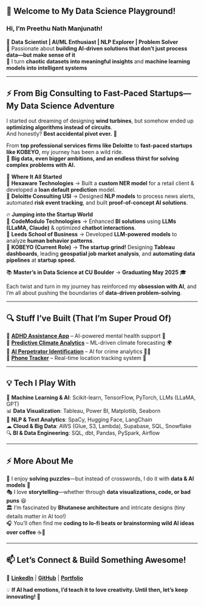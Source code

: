 ## 🚀 Welcome to My Data Science Playground!  

### **Hi, I’m Preethu Nath Manjunath!**  
🔹 **Data Scientist | AI/ML Enthusiast | NLP Explorer | Problem Solver**  
🔹 Passionate about **building AI-driven solutions that don’t just process data—but make sense of it**  
🔹 I turn **chaotic datasets into meaningful insights** and **machine learning models into intelligent systems**  

---

## ⚡ **From Big Consulting to Fast-Paced Startups—My Data Science Adventure**  

I started out dreaming of designing **wind turbines**, but somehow ended up **optimizing algorithms instead of circuits**.  
And honestly? **Best accidental pivot ever.** 🎯  

From **top professional services firms like Deloitte** to **fast-paced startups like KOBEYO**, my journey has been a wild ride.  
🚀 **Big data, even bigger ambitions, and an endless thirst for solving complex problems with AI.**  

🌱 **Where It All Started**  
🔹 **Hexaware Technologies** → Built a **custom NER model** for a retail client & developed a **loan default prediction** model.  
🔹 **Deloitte Consulting USI** → Designed **NLP models** to process news alerts, automated **risk event tracking**, and built **proof-of-concept AI solutions**.  

🔥 **Jumping into the Startup World**  
🔹 **CodeModulo Technologies** → Enhanced **BI solutions** using **LLMs (LLaMA, Claude)** & optimized **chatbot interactions**.  
🔹 **Leeds School of Business** → Developed **LLM-powered models** to analyze **human behavior patterns**.  
🔹 **KOBEYO (Current Role)** → **The startup grind!** Designing **Tableau dashboards**, leading **geospatial job market analysis**, and **automating data pipelines** at **startup speed.**  

📚 **Master’s in Data Science at CU Boulder** → **Graduating May 2025** 🎓  

Each twist and turn in my journey has reinforced my **obsession with AI**, and I’m all about pushing the boundaries of **data-driven problem-solving**.

---

## 🔍 **Stuff I’ve Built (That I’m Super Proud Of)**  

📌 [**ADHD Assistance App**](https://github.com/preethu-manjunath/ADHD-Assistance-App) – AI-powered mental health support 🧠  
📌 [**Predictive Climate Analytics**](https://github.com/preethu-manjunath/Predictive-Climate-Analytics) – ML-driven climate forecasting 🌍  
📌 [**AI Perpetrator Identification**](https://github.com/preethu-manjunath/AI-Powered-Perpetrator-Identification) – AI for crime analytics 🕵️‍♂️  
📌 [**Phone Tracker**](https://github.com/preethu-manjunath/Phone-Tracker) – Real-time location tracking system 📍  

---

## 💡 **Tech I Play With**  

💾 **Machine Learning & AI**: Scikit-learn, TensorFlow, PyTorch, LLMs (LLaMA, GPT)  
📊 **Data Visualization**: Tableau, Power BI, Matplotlib, Seaborn  
📜 **NLP & Text Analytics**: SpaCy, Hugging Face, LangChain  
☁ **Cloud & Big Data**: AWS (Glue, S3, Lambda), Supabase, SQL, Snowflake  
🔍 **BI & Data Engineering**: SQL, dbt, Pandas, PySpark, Airflow  

---

## ⚡ **More About Me**  

🔎 I enjoy **solving puzzles**—but instead of crosswords, I do it with **data & AI models** 🧩  
🎭 I love **storytelling**—whether through **data visualizations, code, or bad puns** 😆  
🏛️ I’m fascinated by **Bhutanese architecture** and intricate designs (tiny details matter in AI too!)  
🎧 You’ll often find me **coding to lo-fi beats or brainstorming wild AI ideas over coffee** ☕🤖  

---

## 📫 **Let’s Connect & Build Something Awesome!**  
📍 [**LinkedIn**](https://www.linkedin.com/in/preethu-nath-78274417a/) | [**GitHub**](https://github.com/preethu-manjunath) | [**Portfolio**](#)  

💡 **If AI had emotions, I’d teach it to love creativity. Until then, let’s keep innovating! 🚀**  
